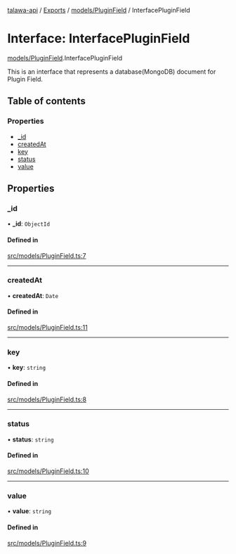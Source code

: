 [talawa-api](../README.md) / [Exports](../modules.md) / [models/PluginField](../modules/models_PluginField.md) / InterfacePluginField

# Interface: InterfacePluginField

[models/PluginField](../modules/models_PluginField.md).InterfacePluginField

This is an interface that represents a database(MongoDB) document for Plugin Field.

## Table of contents

### Properties

- [\_id](models_PluginField.InterfacePluginField.md#_id)
- [createdAt](models_PluginField.InterfacePluginField.md#createdat)
- [key](models_PluginField.InterfacePluginField.md#key)
- [status](models_PluginField.InterfacePluginField.md#status)
- [value](models_PluginField.InterfacePluginField.md#value)

## Properties

### \_id

• **\_id**: `ObjectId`

#### Defined in

[src/models/PluginField.ts:7](https://github.com/PalisadoesFoundation/talawa-api/blob/cf57ca9/src/models/PluginField.ts#L7)

___

### createdAt

• **createdAt**: `Date`

#### Defined in

[src/models/PluginField.ts:11](https://github.com/PalisadoesFoundation/talawa-api/blob/cf57ca9/src/models/PluginField.ts#L11)

___

### key

• **key**: `string`

#### Defined in

[src/models/PluginField.ts:8](https://github.com/PalisadoesFoundation/talawa-api/blob/cf57ca9/src/models/PluginField.ts#L8)

___

### status

• **status**: `string`

#### Defined in

[src/models/PluginField.ts:10](https://github.com/PalisadoesFoundation/talawa-api/blob/cf57ca9/src/models/PluginField.ts#L10)

___

### value

• **value**: `string`

#### Defined in

[src/models/PluginField.ts:9](https://github.com/PalisadoesFoundation/talawa-api/blob/cf57ca9/src/models/PluginField.ts#L9)
